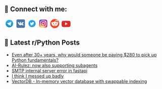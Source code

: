 ## 🔎 Connect with me:
[<img src="https://github.com/bullbesh/bullbesh/blob/main/images/Telegram.png" width="32" height="32" />](https://t.me/bullbesh)
[<img src="https://github.com/bullbesh/bullbesh/blob/main/images/VK.png" width="32" height="32" />](https://vk.com/bullbesh)
[<img src="https://github.com/bullbesh/bullbesh/blob/main/images/Twitter.png" width="32" height="32" />](https://twitter.com/bullbesh1)
[<img src="https://github.com/bullbesh/bullbesh/blob/main/images/Instagram.png" width="32" height="32" />](https://www.instagram.com/bullbesh)
[<img src="https://github.com/bullbesh/bullbesh/blob/main/images/Reddit.png" width="32" height="32" />](https://www.reddit.com/user/bullbesh)
[<img src="https://github.com/bullbesh/bullbesh/blob/main/images/YouTube.png" width="32" height="32" />](https://www.youtube.com/channel/UCtfjRs6uzgq5mfm8S06WTcg)

## 📕 Latest r/Python Posts
<!-- BLOG-POST-LIST:START -->
- [Even after 30+ years, why would someone be paying $280 to pick up Python fundamentals?](https://www.reddit.com/r/Python/comments/1mn9quo/even_after_30_years_why_would_someone_be_paying/)
- [AI-Rulez: now also supporting subagents](https://www.reddit.com/r/Python/comments/1mn7b06/airulez_now_also_supporting_subagents/)
- [SMTP internal server error in fastapi](https://www.reddit.com/r/Python/comments/1mn5ukj/smtp_internal_server_error_in_fastapi/)
- [I think I messed up badly](https://www.reddit.com/r/Python/comments/1mn1qsn/i_think_i_messed_up_badly/)
- [VectorDB - In-memory vector database with swappable indexing](https://www.reddit.com/r/Python/comments/1mn0ig1/vectordb_inmemory_vector_database_with_swappable/)
<!-- BLOG-POST-LIST:END -->
